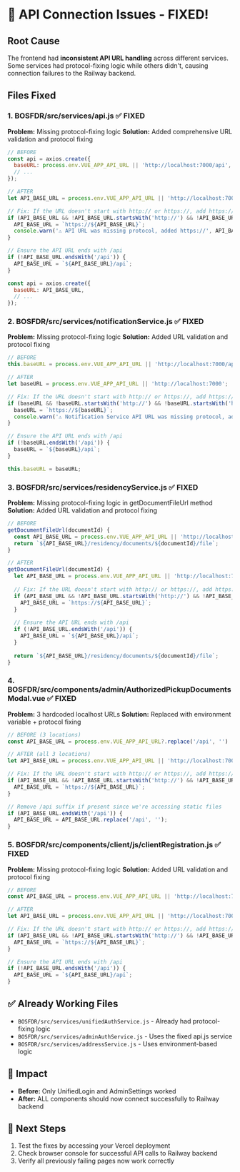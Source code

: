 # 🎯 API Connection Issues - FIXED!

## **Root Cause**
The frontend had **inconsistent API URL handling** across different services. Some services had protocol-fixing logic while others didn't, causing connection failures to the Railway backend.

## **Files Fixed**

### **1. BOSFDR/src/services/api.js** ✅ FIXED
**Problem:** Missing protocol-fixing logic
**Solution:** Added comprehensive URL validation and protocol fixing

```javascript
// BEFORE
const api = axios.create({
  baseURL: process.env.VUE_APP_API_URL || 'http://localhost:7000/api',
  // ...
});

// AFTER  
let API_BASE_URL = process.env.VUE_APP_API_URL || 'http://localhost:7000';

// Fix: If the URL doesn't start with http:// or https://, add https://
if (API_BASE_URL && !API_BASE_URL.startsWith('http://') && !API_BASE_URL.startsWith('https://')) {
  API_BASE_URL = `https://${API_BASE_URL}`;
  console.warn('⚠️ API URL was missing protocol, added https://', API_BASE_URL);
}

// Ensure the API URL ends with /api
if (!API_BASE_URL.endsWith('/api')) {
  API_BASE_URL = `${API_BASE_URL}/api`;
}

const api = axios.create({
  baseURL: API_BASE_URL,
  // ...
});
```

### **2. BOSFDR/src/services/notificationService.js** ✅ FIXED
**Problem:** Missing protocol-fixing logic
**Solution:** Added URL validation and protocol fixing

```javascript
// BEFORE
this.baseURL = process.env.VUE_APP_API_URL || 'http://localhost:7000/api';

// AFTER
let baseURL = process.env.VUE_APP_API_URL || 'http://localhost:7000';

// Fix: If the URL doesn't start with http:// or https://, add https://
if (baseURL && !baseURL.startsWith('http://') && !baseURL.startsWith('https://')) {
  baseURL = `https://${baseURL}`;
  console.warn('⚠️ Notification Service API URL was missing protocol, added https://', baseURL);
}

// Ensure the API URL ends with /api
if (!baseURL.endsWith('/api')) {
  baseURL = `${baseURL}/api`;
}

this.baseURL = baseURL;
```

### **3. BOSFDR/src/services/residencyService.js** ✅ FIXED
**Problem:** Missing protocol-fixing logic in getDocumentFileUrl method
**Solution:** Added URL validation and protocol fixing

```javascript
// BEFORE
getDocumentFileUrl(documentId) {
  const API_BASE_URL = process.env.VUE_APP_API_URL || 'http://localhost:7000/api';
  return `${API_BASE_URL}/residency/documents/${documentId}/file`;
}

// AFTER
getDocumentFileUrl(documentId) {
  let API_BASE_URL = process.env.VUE_APP_API_URL || 'http://localhost:7000';
  
  // Fix: If the URL doesn't start with http:// or https://, add https://
  if (API_BASE_URL && !API_BASE_URL.startsWith('http://') && !API_BASE_URL.startsWith('https://')) {
    API_BASE_URL = `https://${API_BASE_URL}`;
  }
  
  // Ensure the API URL ends with /api
  if (!API_BASE_URL.endsWith('/api')) {
    API_BASE_URL = `${API_BASE_URL}/api`;
  }
  
  return `${API_BASE_URL}/residency/documents/${documentId}/file`;
}
```

### **4. BOSFDR/src/components/admin/AuthorizedPickupDocumentsModal.vue** ✅ FIXED
**Problem:** 3 hardcoded localhost URLs
**Solution:** Replaced with environment variable + protocol fixing

```javascript
// BEFORE (3 locations)
const API_BASE_URL = process.env.VUE_APP_API_URL?.replace('/api', '') || 'http://localhost:7000';

// AFTER (all 3 locations)
let API_BASE_URL = process.env.VUE_APP_API_URL || 'http://localhost:7000';

// Fix: If the URL doesn't start with http:// or https://, add https://
if (API_BASE_URL && !API_BASE_URL.startsWith('http://') && !API_BASE_URL.startsWith('https://')) {
  API_BASE_URL = `https://${API_BASE_URL}`;
}

// Remove /api suffix if present since we're accessing static files
if (API_BASE_URL.endsWith('/api')) {
  API_BASE_URL = API_BASE_URL.replace('/api', '');
}
```

### **5. BOSFDR/src/components/client/js/clientRegistration.js** ✅ FIXED
**Problem:** Missing protocol-fixing logic
**Solution:** Added URL validation and protocol fixing

```javascript
// BEFORE
const API_BASE_URL = process.env.VUE_APP_API_URL || 'http://localhost:7000/api';

// AFTER
let API_BASE_URL = process.env.VUE_APP_API_URL || 'http://localhost:7000';

// Fix: If the URL doesn't start with http:// or https://, add https://
if (API_BASE_URL && !API_BASE_URL.startsWith('http://') && !API_BASE_URL.startsWith('https://')) {
  API_BASE_URL = `https://${API_BASE_URL}`;
}

// Ensure the API URL ends with /api
if (!API_BASE_URL.endsWith('/api')) {
  API_BASE_URL = `${API_BASE_URL}/api`;
}
```

## **✅ Already Working Files**
- `BOSFDR/src/services/unifiedAuthService.js` - Already had protocol-fixing logic
- `BOSFDR/src/services/adminAuthService.js` - Uses the fixed api.js service
- `BOSFDR/src/services/addressService.js` - Uses environment-based logic

## **🎯 Impact**
- **Before:** Only UnifiedLogin and AdminSettings worked
- **After:** ALL components should now connect successfully to Railway backend

## **🚀 Next Steps**
1. Test the fixes by accessing your Vercel deployment
2. Check browser console for successful API calls to Railway backend
3. Verify all previously failing pages now work correctly
